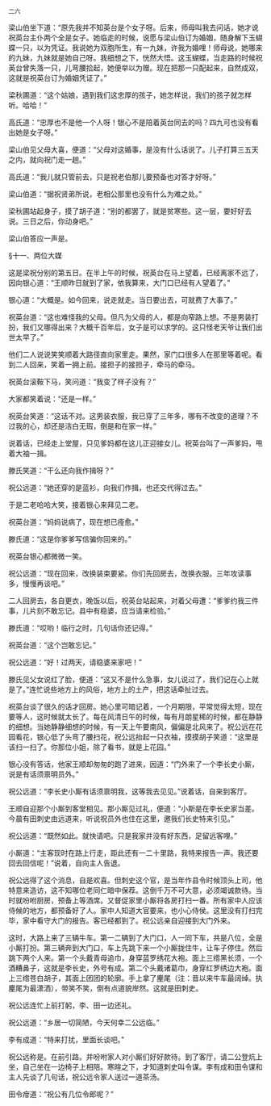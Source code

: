     二六 

   梁山伯坐下道：“原先我并不知英台是个女子呀。后来，师母叫我去问话，她才说祝英台主仆两个全是女子。她临走的时候，说愿与梁山伯订为婚姻，随身解下玉蝴蝶一只，以为凭证。我说她为双胞所生，有一九妹，许我为婚哩！师母说，她哪来的九妹，九妹就是她自己呀。我细想之下，恍然大悟。这玉蝴蝶，当走路的时候祝英台曾失落一只，儿弯腰拾起，她便举以为赠。现在把那一只配起来，自然成双，这就是祝英台订为婚姻凭证了。”

   梁秋圃道：“这个姑娘，遇到我们这忠厚的孩子，她怎样说，我们的孩子就怎样听。哈哈！”

   高氏道：“忠厚也不是他一个人呀！银心不是陪着英台同去的吗？四九可也没有看出她是女子呀。”

   梁山伯见父母大喜，便道：“父母对这婚事，是没有什么话说了。儿子打算三五天之内，就向祝门走一趟。”

   高氏道：“我儿就只管前去，只是祝老伯那儿要预备也对答才好呀。”

   梁山伯道：“据祝贤弟所说，老相公那里也没有什么为难之处。”

   梁秋圃站起身子，摸了胡子道：“别的都罢了，就是贫寒些。这一层，要好好去说。三日之后，你动身吧。”

   梁山伯答应一声是。

   §十一、两位大媒

   这是梁祝分别的第五日。在半上午的时候，祝英台在马上望着，已经离家不远了，因向银心道：“王顺昨日就到了家，依我算来，大门口已经有人望着了。”

   银心道：“大概是。如今回来，说走就走。当日要出去，可就费了大事了。”

   祝英台道：“这也难怪我的父母。但凡为父母的人，都是向窄路上想。不是男装打扮，我们又哪得出来？大概千百年后，女子是可以求学的。这只怪老天爷让我们出世太早了。”

   他们二人说说笑笑顺着大路径直向家里走。果然，家门口很多人在那里等着呢。看到二人回来，笑着一拥上前。接担子的接担子，牵马的牵马。

   祝英台滚鞍下马，笑问道：“我变了样子没有？”

   大家都笑着说：“还是一样。”

   祝英台笑道：“这话不对。这男装衣服，我已穿了三年多，哪有不改变的道理？不过我的心，却还是洁白无瑕，倒是和在家一样。”

   说着话，已经走上堂屋，只见爹妈都在这儿正迎接女儿。祝英台叫了一声爹妈，甩着大袖一揖。

   滕氏笑道：“干么还向我作揖呀？”

   祝公远道：“她还穿的是蓝衫，向我们作揖，也还交代得过去。”

   于是二老哈哈大笑，接着银心来拜见二老。

   祝英台道：“妈妈说病了，现在想已痊愈。”

   滕氏道：“这是你爹爹写信骗你回来的。”

   祝英台银心都微微一笑。

   祝公远道：“现在回来，改换装束要紧。你们先回房去，改换衣服。三年攻读事多，慢慢再谈吧。”

   二人回房去，各自更衣，晚饭以后，祝英台站起来，对着父母遭：“爹爹约我三件事，儿片刻不敢忘记。县中有稳婆，应当请来检验。”

   滕氏道：“哎哟！临行之时，几句话你还记得。”

   祝英台道：“这个岂敢忘记。”

   祝公远道：“好！过两天，请稳婆来家吧！”

   滕氏见父女说红了脸，便道：“这又不是什么急事，女儿说过了，我们记在心上就是了。”连忙说些地方上的风俗，地方上的土产，把这话牵扯过去。

   祝英台谈了很久的话才回房。她心里可暗记着，一个月期限，平常觉得太短，现在要等人，这时候就太长了。每在风清日午的时候，每有月朗星稀的时候，都在静静的细想。当她静静细想的时候，有一天上午要南风，偏偏是北风来了。祝公远在花园看花，银心低了头弯了腰扫花，祝公远抬起一只衣袖，摸摸胡子笑道：“这里是该扫一扫了。你那位小姐，除了看书，就是上花园。”

   银心没有答话，他家王顺却匆匆的跑了进来，因道：“门外来了一个李长史小厮，说是有话须禀明员外。”

   祝公远道：“李长史小厮有话须禀明我，这等我去见见。”说着话，自来到客厅。

   王顺自迎那个小厮到客堂相见。那小厮见过礼，便道：“小斯是在李长史家当差。今晨有田刺史由远道来，听说祝员外也住在这里，邀我们长史特来引见。”

   祝公远道：“既然如此。就快请吧。只是我家并没有好东西，足留远客哩。”

   小厮道：“主客现时在路上行走，距此还有一二十里路，我特来报告一声。我还要回去回信呢！”说着，自向主人告退。

   祝公远得了这个消息，自是欢喜。但刺史这个官，是当年作县令时候顶头上司，他特意来造访，这不知哪位老同仁暗中保荐。这倒千万不可大意，必须竭诚款待。当时就吩咐厨房，预备上等酒席。又督促家里小厮将各房打扫一番。所有家中人应该侍候的地方，都预备好了人。家中人知道大官要来，也小心侍侯。这里没有打扫完毕，家中看守大门的报告。客已经都到了。祝公远亲自迎接到大门外来。

   这时，大路上来了三辆牛车。第一二辆到了大门口，人一同下车，共是八位，全是小厮打扮。第三辆奔到大门口，车上先跳下来一个小厮拢住牛，让车子停住。然后跳下两个人来。第一个头戴青母追巾，身穿蓝罗绣花大袍。面上三绺黑长须，一个酒糟鼻子，这就是李长史，外号有成。第二个头戴诸葛巾，身穿红罗绣边大袍。面上三绺苍白胡子，其面上团团的轮廓。手上拿了麈尾（注：晋以来牛车最阔绰。执麈尾为最潇洒），带笑不笑，倒有点道貌岸然。这就是田刺史。

   祝公远连忙上前打躬，李、田一边还礼。

   祝公远道：“乡居一切简陋，今天何幸二公远临。”

   李有成道：“特来打扰，里面长谈吧。”

   祝公远称是。在前引路。并吩咐家人对小厮们好好款待。到了客厅，请二公登炕上坐，自己坐在一边椅子上相陪。寒暄之下，才知道刺史叫令谋。李有成和田令谋和主人先谈了几句话，祝公远令家人送过一道茶汤。

   田令疳道：“祝公有几位令郎呢？”

